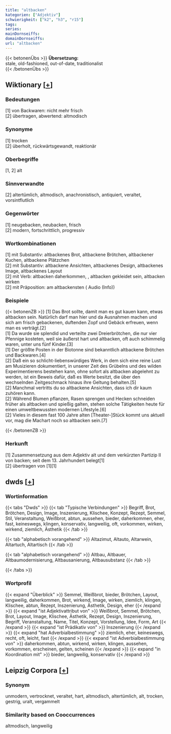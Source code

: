 ```yaml
---
title: "altbacken"
kategorien: ["Adjektiv"]
schwierigkeit: ["k2", "h3", "r15"]
tags:
series:
mainDornseiffs:
domainDornseiffs:
url: "altbacken"
---
```


{{< betonenÜbs >}}
**Übersetzung:**  
stale, old-fashioned, out-of-date, traditionalist  
{{< /betonenÜbs >}}

## Wiktionary [[+](https://de.wiktionary.org/wiki/altbacken)]

### Bedeutungen
[1] von Backwaren: nicht mehr frisch  
[2] übertragen, abwertend: altmodisch  

### Synonyme
[1] trocken  
[2] überholt, rückwärtsgewandt, reaktionär  

### Oberbegriffe
[1, 2] alt  

### Sinnverwandte
[2] altertümlich, altmodisch, anachronistisch, antiquiert, veraltet, vorsintflutlich  

### Gegenwörter
[1] neugebacken, neubacken, frisch  
[2] modern, fortschrittlich, progressiv  

### Wortkombinationen
[1] mit Substantiv: altbackenes Brot, altbackene Brötchen, altbackener Kuchen, altbackene Plätzchen  
[2] mit Substantiv: altbackene Ansichten, altbackenes Design, altbackenes Image, altbackenes Layout  
[2] mit Verb: altbacken daherkommen, , altbacken gekleidet sein, altbacken wirken  
[2] mit Präposition: am altbackensten ( Audio (Info))  

### Beispiele
{{< betonenZB >}}
[1] Das Brot sollte, damit man es gut kauen kann, etwas altbacken sein. Natürlich darf man hier und da Ausnahmen machen und sich am frisch gebackenen, duftenden Zopf und Gebäck erfreuen, wenn man es verträgt.[2]  
[1] Da wurde sie splendid und verteilte zwei Dreierbrötchen, die nur vier Pfennige kosteten, weil sie äußerst hart und altbacken, oft auch schimmelig waren, unter uns fünf Kinder.[3]  
[1] Der größte Posten in der Biotonne sind bekanntlich altbackene Brötchen und Backwaren.[4]  
[2] Daß ein so schlicht-liebenswürdiges Werk, in dem sich eine reine Lust am Musizieren dokumentiert, in unserer Zeit des Grübelns und des wilden Experimentierens bestehen kann, ohne sofort als altbacken abgelehnt zu werden, ist ein Beweis dafür, daß es Werte besitzt, die über den wechselnden Zeitgeschmack hinaus ihre Geltung behalten.[5]  
[2] Manchmal vertritts du so altbackene Ansichten, dass ich dir kaum zuhören kann.  
[2] Während Blumen pflanzen, Rasen sprengen und Hecken schneiden früher als altbacken und spießig galten, stehen solche Tätigkeiten heute für einen umweltbewussten modernen Lifestyle.[6]  
[2] Vieles in diesem fast 100 Jahre alten [Theater-]Stück kommt uns aktuell vor, mag die Machart noch so altbacken sein.[7]  

{{< /betonenZB >}}
### Herkunft
[1] Zusammensetzung aus dem Adjektiv alt und dem verkürzten Partizip II von backen; seit dem 13. Jahrhundert belegt[1]  
[2] übertragen von [1][1]  



## dwds [[+](https://www.dwds.de/wb/altbacken)]

### Wortinformation
{{< tabs "Dwds" >}}
{{< tab "Typische Verbindungen" >}}
Begriff, Brot, Brötchen, Design, Image, Inszenierung, Klischee, Konzept, Rezept, Semmel, Stil, Veranstaltung, Weißbrot, abtun, aussehen, bieder, daherkommen, eher, fast, keineswegs, klingen, konservativ, langweilig, oft, vorkommen, wirken, wirkend, ziemlich, Ästhetik
{{< /tab >}}

{{< tab "alphabetisch vorangehend" >}}
Altazimut, Altauto, Altarwein, Altartuch, Altartisch
{{< /tab >}}

{{< tab "alphabetisch vorangehend" >}}
Altbau, Altbauer, Altbaumodernisierung, Altbausanierung, Altbausubstanz
{{< /tab >}}

{{< /tabs >}}

### Wortprofil
{{< expand "Überblick" >}} Semmel, Weißbrot, bieder, Brötchen, Layout, langweilig, daherkommen, Brot, wirkend, Image, wirken, ziemlich, klingen, Klischee, abtun, Rezept, Inszenierung, Ästhetik, Design, eher {{< /expand >}}
{{< expand "ist Adjektivattribut von" >}} Weißbrot, Semmel, Brötchen, Brot, Layout, Image, Klischee, Ästhetik, Rezept, Design, Inszenierung, Begriff, Veranstaltung, Name, Titel, Konzept, Vorstellung, Idee, Form, Art {{< /expand >}}
{{< expand "ist Prädikativ von" >}} Inszenierung {{< /expand >}}
{{< expand "hat Adverbialbestimmung" >}} ziemlich, eher, keineswegs, recht, oft, leicht, fast {{< /expand >}}
{{< expand "ist Adverbialbestimmung von" >}} daherkommen, abtun, wirkend, wirken, klingen, aussehen, vorkommen, erscheinen, gelten, scheinen {{< /expand >}}
{{< expand "in Koordination mit" >}} bieder, langweilig, konservativ {{< /expand >}}

## Leipzig Corpora [[+](https://corpora.uni-leipzig.de/en/res?word=altbacken&corpusId=deu_newscrawl-public_2018)]


### Synonym
unmodern, vertrocknet, veraltet, hart, altmodisch, altertümlich, alt, trocken, gestrig, uralt, vergammelt


### Similarity based on Cooccurrences
altmodisch, langweilig

